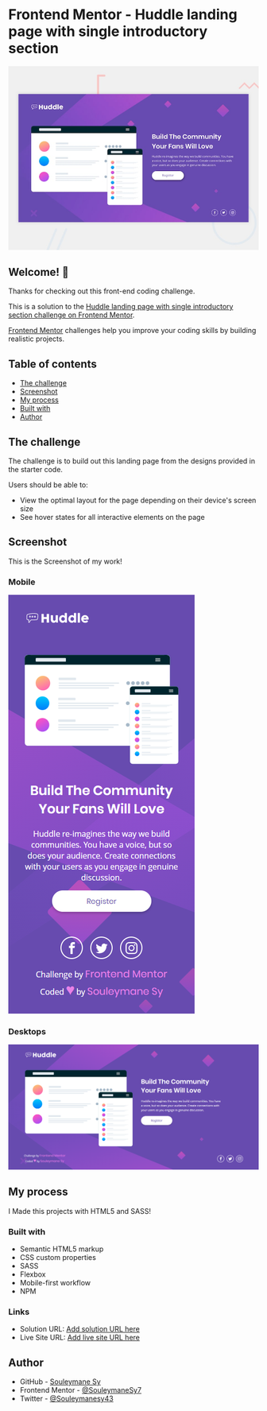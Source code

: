 # Frontend Mentor - Huddle landing page with single introductory section

![Design preview for the Huddle landing page with single introductory section](./design/desktop-preview.jpg)

## Welcome! 👋

Thanks for checking out this front-end coding challenge.

This is a solution to the [Huddle landing page with single introductory section challenge on Frontend Mentor](https://www.frontendmentor.io/challenges/huddle-landing-page-with-a-single-introductory-section-B_2Wvxgi0).

[Frontend Mentor](https://www.frontendmentor.io) challenges help you improve your coding skills by building realistic projects.

## Table of contents

- [The challenge](#the-challenge)
- [Screenshot](#screenshot)
- [My process](#my-process)
- [Built with](#built-with)
- [Author](#author)

## The challenge

The challenge is to build out this landing page from the designs provided in the starter code.

Users should be able to:

- View the optimal layout for the page depending on their device's screen size
- See hover states for all interactive elements on the page

## Screenshot

This is the Screenshot of my work!

### Mobile

![Mobile Screenshot](./preview/Mobile.png)

### Desktops

![Desktop Scrennshot](./preview/Desktop.png)

## My process

I Made this projects with HTML5 and SASS!

### Built with

- Semantic HTML5 markup
- CSS custom properties
- SASS
- Flexbox
- Mobile-first workflow
- NPM

### Links

- Solution URL: [Add solution URL here](https://your-solution-url.com)
- Live Site URL: [Add live site URL here](https://your-live-site-url.com)

## Author

- GitHub - [Souleymane Sy](https://github.com/SouleymaneSy7)
- Frontend Mentor - [@SouleymaneSy7](https://www.frontendmentor.io/profile/SouleymaneSy7)
- Twitter - [@Souleymanesy43](https://twitter.com/Souleymanesy43)
